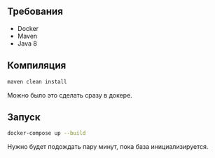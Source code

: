 ## Требования
- Docker
- Maven
- Java 8

## Компиляция
```bash
maven clean install
```
Можно было это сделать сразу в докере.
## Запуск

```bash
docker-compose up --build
```
Нужно будет подождать пару минут, пока база инициализируется.